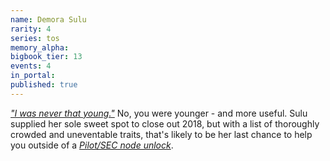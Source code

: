```yaml
---
name: Demora Sulu
rarity: 4
series: tos
memory_alpha:
bigbook_tier: 13
events: 4
in_portal:
published: true
---
```


[_"I was never that young."_](https://www.youtube.com/watch?v=4GbKUVK_Ct0) No, you were younger - and more useful. Sulu supplied her sole sweet spot to close out 2018, but with a list of thoroughly crowded and uneventable traits, that's likely to be her last chance to help you outside of a [_Pilot/SEC node unlock_](https://stt.wiki/wiki/Serious_Business).
